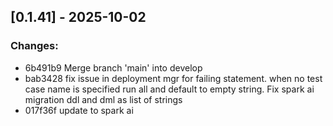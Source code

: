 ## [0.1.41] - 2025-10-02

### Changes:
- 6b491b9 Merge branch 'main' into develop
- bab3428 fix issue in deployment mgr for failing statement. when no test case name is specified run all and default to empty string. Fix spark ai migration ddl and dml as list of strings
- 017f36f update to spark ai

